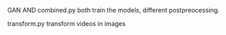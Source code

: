 GAN AND combined.py both train the models, different postpreocessing.

transform.py transform videos in images
